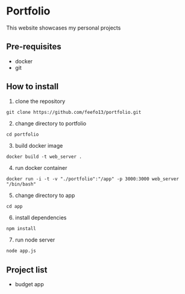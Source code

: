 # Portfolio
This website showcases my personal projects

## Pre-requisites
- docker
- git

## How to install
1. clone the repository

  ```
  git clone https://github.com/feefo13/portfolio.git
  ```
  
2. change directory to portfolio

  ```
  cd portfolio
  ```
  
3. build docker image

  ```
  docker build -t web_server .
  ```
  
4. run docker container

  ```
  docker run -i -t -v "./portfolio":"/app" -p 3000:3000 web_server "/bin/bash"
  ```
  
5. change directory to app

  ```
  cd app
  ```
  
6. install dependencies

  ```sh
  npm install
  ```
  
7. run node server

  ``` sh
  node app.js
  ```

## Project list
- budget app
